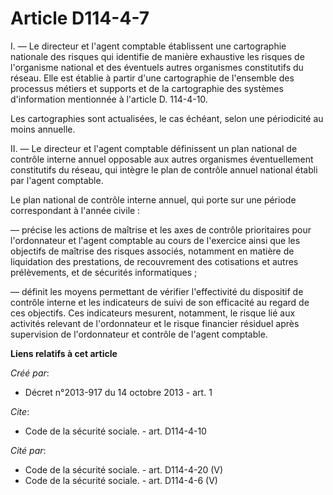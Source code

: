 # Article D114-4-7

I. ― Le directeur et l'agent comptable établissent une cartographie nationale des risques qui identifie de manière exhaustive
les risques de l'organisme national et des éventuels autres organismes constitutifs du réseau. Elle est établie à partir
d'une cartographie de l'ensemble des processus métiers et supports et de la cartographie des systèmes d'information
mentionnée à l'article D. 114-4-10. 

Les cartographies sont actualisées, le cas échéant, selon une périodicité au moins annuelle. 

II. ― Le directeur et l'agent comptable définissent un plan national de contrôle interne annuel opposable aux autres
organismes éventuellement constitutifs du réseau, qui intègre le plan de contrôle annuel national établi par l'agent
comptable. 

Le plan national de contrôle interne annuel, qui porte sur une période correspondant à l'année civile : 

― précise les actions de maîtrise et les axes de contrôle prioritaires pour l'ordonnateur et l'agent comptable au cours de
l'exercice ainsi que les objectifs de maîtrise des risques associés, notamment en matière de liquidation des prestations, de
recouvrement des cotisations et autres prélèvements, et de sécurités informatiques ; 

― définit les moyens permettant de vérifier l'effectivité du dispositif de contrôle interne et les indicateurs de suivi de
son efficacité au regard de ces objectifs. Ces indicateurs mesurent, notamment, le risque lié aux activités relevant de
l'ordonnateur et le risque financier résiduel après supervision de l'ordonnateur et contrôle de l'agent comptable.

**Liens relatifs à cet article**

_Créé par_:

  - Décret n°2013-917 du 14 octobre 2013 - art. 1

_Cite_:

  - Code de la sécurité sociale. - art. D114-4-10

_Cité par_:

  - Code de la sécurité sociale. - art. D114-4-20 (V)
  - Code de la sécurité sociale. - art. D114-4-6 (V)
